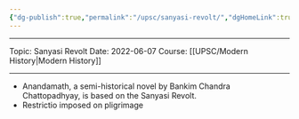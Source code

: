 ```yaml
---
{"dg-publish":true,"permalink":"/upsc/sanyasi-revolt/","dgHomeLink":true,"dgPassFrontmatter":false}
---
```


----
Topic: Sanyasi Revolt
Date: 2022-06-07
Course: [[UPSC/Modern History|Modern History]] 

----

- Anandamath, a semi-historical novel by Bankim Chandra  Chattopadhyay, is based on the Sanyasi Revolt.
- Restrictio imposed on pligrimage

